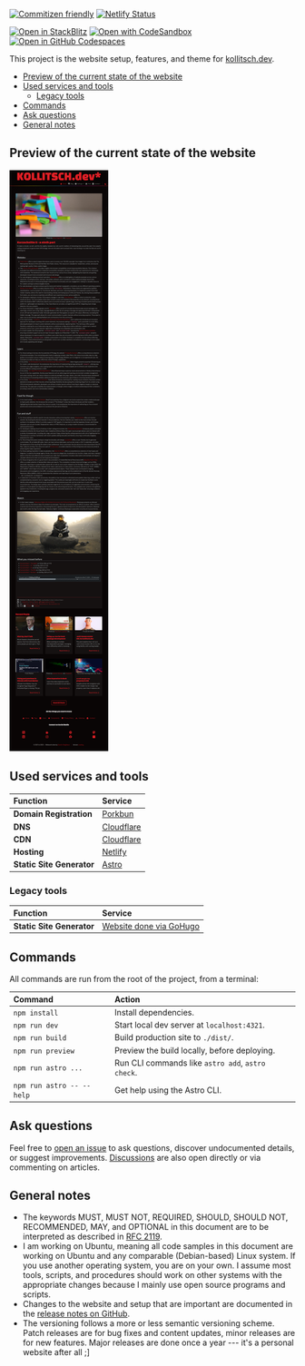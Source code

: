 [![Commitizen friendly](https://img.shields.io/badge/commitizen-friendly-brightgreen.svg)](http://commitizen.github.io/cz-cli/) [![Netlify Status](https://api.netlify.com/api/v1/badges/02e05c7a-11a0-48e0-988f-7fc12267eb89/deploy-status)](https://app.netlify.com/sites/kollitsch-dev/deploys)

[![Open in StackBlitz](https://developer.stackblitz.com/img/open_in_stackblitz.svg)](https://stackblitz.com/~/github.com/davidsneighbour/kollitsch.dev)
[![Open with CodeSandbox](https://assets.codesandbox.io/github/button-edit-lime.svg)](https://codesandbox.io/p/sandbox/github/davidsneighbour/kollitsch.dev)
[![Open in GitHub Codespaces](https://github.com/codespaces/badge.svg)](https://codespaces.new/davidsneighbour/kollitsch.dev?devcontainer_path=.devcontainer/devcontainer.json)

This project is the website setup, features, and theme for [kollitsch.dev](https://kollitsch.dev/).

<!--lint ignore-->

* [Preview of the current state of the website](#preview-of-the-current-state-of-the-website)
* [Used services and tools](#used-services-and-tools)
  * [Legacy tools](#legacy-tools)
* [Commands](#commands)
* [Ask questions](#ask-questions)
* [General notes](#general-notes)

## Preview of the current state of the website

[![Screenshot of kollitsch.dev](.github/screenshot.png)](.github/screenshot.png)

## Used services and tools

| Function                  | Service                                          |
| :------------------------ | :----------------------------------------------- |
| **Domain Registration**   | [Porkbun](https://porkbun.com/products/domains)  |
| **DNS**                   | [Cloudflare](https://cloudflare.com)             |
| **CDN**                   | [Cloudflare](https://cloudflare.com)             |
| **Hosting**               | [Netlify](https://netlify.com)                   |
| **Static Site Generator** | [Astro](https://astro.build/)                    |

### Legacy tools

| Function                  | Service                                          |
| :------------------------ | :----------------------------------------------- |
| **Static Site Generator**   | [Website done via GoHugo](https://github.com/davidsneighbour/kollitsch.dev/tree/14171a308d5597705a49d382e8ede290f06b8ecc) |

## Commands

All commands are run from the root of the project, from a terminal:

| Command                   | Action                                           |
| :------------------------ | :----------------------------------------------- |
| `npm install`             | Install dependencies.                            |
| `npm run dev`             | Start local dev server at `localhost:4321`.      |
| `npm run build`           | Build production site to `./dist/`.              |
| `npm run preview`         | Preview the build locally, before deploying.     |
| `npm run astro ...`       | Run CLI commands like `astro add`, `astro check`.|
| `npm run astro -- --help` | Get help using the Astro CLI.                    |

## Ask questions

Feel free to [open an issue](https://github.com/davidsneighbour/kollitsch.dev/issues/new?assignees=davidsneighbour\&labels=state%3Aunconfirmed\&template=custom.md\&title=) to ask questions, discover undocumented details, or suggest improvements. [Discussions](https://github.com/davidsneighbour/kollitsch.dev/discussions) are also open directly or via commenting on articles.

## General notes

* The keywords MUST, MUST NOT, REQUIRED, SHOULD, SHOULD NOT, RECOMMENDED, MAY, and OPTIONAL in this document are to be interpreted as described in [RFC 2119](https://www.ietf.org/rfc/rfc2119.txt).
* I am working on Ubuntu, meaning all code samples in this document are working on Ubuntu and any comparable (Debian-based) Linux system. If you use another operating system, you are on your own. I assume most tools, scripts, and procedures should work on other systems with the appropriate changes because I mainly use open source programs and scripts.
* Changes to the website and setup that are important are documented in the [release notes on GitHub](https://github.com/davidsneighbour/kollitsch.dev/releases).
* The versioning follows a more or less semantic versioning scheme. Patch releases are for bug fixes and content updates, minor releases are for new features. Major releases are done once a year --- it's a personal website after all ;]

